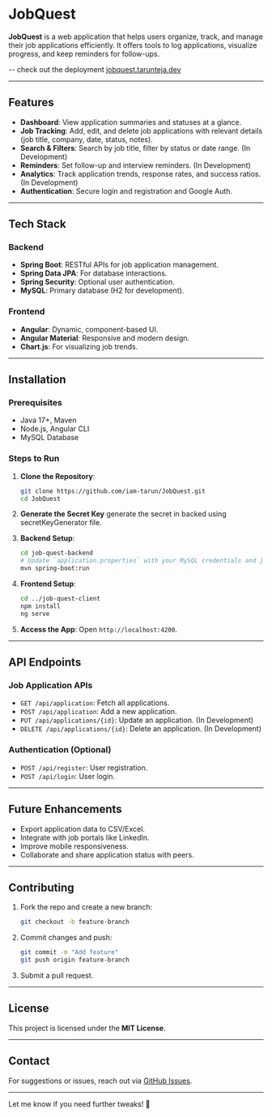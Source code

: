 # JobQuest

**JobQuest** is a web application that helps users organize, track, and manage their job applications efficiently. It offers tools to log applications, visualize progress, and keep reminders for follow-ups.

-- check out the deployment [jobquest.tarunteja.dev](https://jobquest.tarunteja.dev)

---

## Features

- **Dashboard**: View application summaries and statuses at a glance.
- **Job Tracking**: Add, edit, and delete job applications with relevant details (job title, company, date, status, notes).
- **Search & Filters**: Search by job title, filter by status or date range. (In Development)
- **Reminders**: Set follow-up and interview reminders. (In Development)
- **Analytics**: Track application trends, response rates, and success ratios. (In Development)
- **Authentication**: Secure login and registration and Google Auth.

---

## Tech Stack

### Backend
- **Spring Boot**: RESTful APIs for job application management.
- **Spring Data JPA**: For database interactions.
- **Spring Security**: Optional user authentication.
- **MySQL**: Primary database (H2 for development).

### Frontend
- **Angular**: Dynamic, component-based UI.
- **Angular Material**: Responsive and modern design.
- **Chart.js**: For visualizing job trends.

---

## Installation

### Prerequisites
- Java 17+, Maven
- Node.js, Angular CLI
- MySQL Database

### Steps to Run

1. **Clone the Repository**:
   ```bash
   git clone https://github.com/iam-tarun/JobQuest.git
   cd JobQuest
   ```
2. **Generate the Secret Key**
   generate the secret in backed using secretKeyGenerator file.

3. **Backend Setup**:
   ```bash
   cd job-quest-backend
   # Update `application.properties` with your MySQL credentials and jwt secret token.
   mvn spring-boot:run
   ```

4. **Frontend Setup**:
   ```bash
   cd ../job-quest-client
   npm install
   ng serve
   ```

5. **Access the App**: Open `http://localhost:4200`.

---

## API Endpoints

### Job Application APIs
- `GET /api/application`: Fetch all applications.
- `POST /api/application`: Add a new application.
- `PUT /api/applications/{id}`: Update an application. (In Development)
- `DELETE /api/applications/{id}`: Delete an application. (In Development)

### Authentication (Optional)
- `POST /api/register`: User registration.
- `POST /api/login`: User login.

---

## Future Enhancements
- Export application data to CSV/Excel.
- Integrate with job portals like LinkedIn.
- Improve mobile responsiveness.
- Collaborate and share application status with peers.

---

## Contributing
1. Fork the repo and create a new branch:
   ```bash
   git checkout -b feature-branch
   ```
2. Commit changes and push:
   ```bash
   git commit -m "Add feature"
   git push origin feature-branch
   ```
3. Submit a pull request.

---

## License
This project is licensed under the **MIT License**.

---

## Contact
For suggestions or issues, reach out via [GitHub Issues](https://github.com/iam-tarun/JobQuest/issues).

--- 

Let me know if you need further tweaks! 🚀
